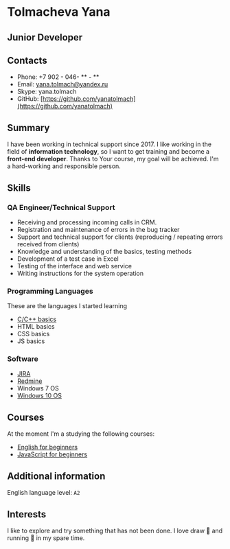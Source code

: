 # Tolmacheva Yana

## Junior Developer

## Contacts

- Phone: +7 902 - 046- ** - **
- Email: yana.tolmach@yandex.ru
- Skype: yana.tolmach
- GitHub: [https://github.com/yanatolmach](https://github.com/yanatolmach)

## Summary

I have been working in technical support since 2017. I like working in the field of **information technology**, so I want to get training and become a **front-end developer**. Thanks to Your course, my goal will be achieved. I'm a hard-working and responsible person.

## Skills

### QA Engineer/Technical Support

- Receiving and processing incoming calls in CRM.
- Registration and maintenance of errors in the bug tracker 
- Support and technical support for clients
(reproducing / repeating errors received from clients)
- Knowledge and understanding of the basics, testing methods
- Development of a test case in Excel
- Testing of the interface and web service
- Writing instructions for the system operation

### Programming Languages

These are the languages I started learning
- [C/C++  basics](https://github.com/yanatolmach/test)
- HTML basics 
- CSS basics
- JS basics

### Software 

- [JIRA](https://www.atlassian.com/software/jira)
- [Redmine](https://www.redmine.org/)
- Windows 7 OS
- [Windows 10 OS](https://www.microsoft.com/ru-ru/software-download/windows10)

## Courses

At the moment I'm a studying the following courses:

* [English for beginners](https://www.udemy.com/course/anglijskij-yazyk/)
* [JavaScript for beginners](https://www.udemy.com/course/javascript_full/)

## Additional information

English language level: `A2`

## Interests

I like to explore and try something that has not been done. I love draw :sunrise: and running :runner: in my spare time.
